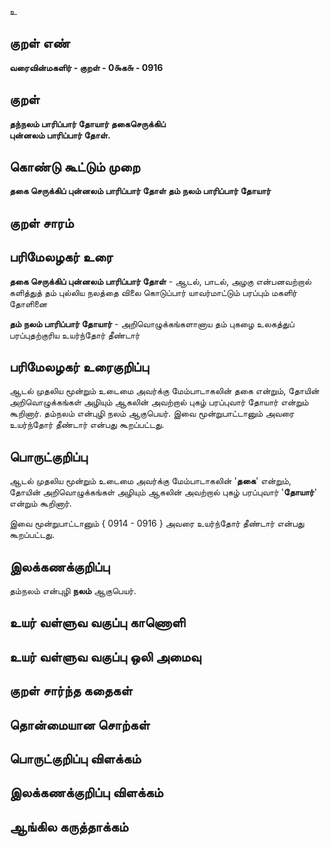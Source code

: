 உ

## குறள் எண் 

**வரைவின்மகளிர் - குறள் - 0௯க௬ - 0916**

## குறள் 

**தந்நலம் பாரிப்பார் தோயார் தகைசெருக்கிப்  
புன்னலம் பாரிப்பார் தோள்.** 

## கொண்டு கூட்டும் முறை

**தகை செருக்கிப் புன்னலம் பாரிப்பார் தோள் தம் நலம் பாரிப்பார் தோயார்**

## குறள் சாரம் 


## பரிமேலழகர் உரை

**தகை செருக்கிப் புன்னலம் பாரிப்பார் தோள்** - ஆடல், பாடல், அழகு என்பனவற்றால் களித்துத் தம் புல்லிய நலத்தை விலை கொடுப்பார் யாவர்மாட்டும் பரப்பும் மகளிர் தோளினை 

**தம் நலம் பாரிப்பார் தோயார்** - அறிவொழுக்கங்களானாய தம் புகழை உலகத்துப் பரப்புதற்குரிய உயர்ந்தோர் தீண்டார்

## பரிமேலழகர் உரைகுறிப்பு   

ஆடல் முதலிய மூன்றும் உடைமை அவர்க்கு மேம்பாடாகலின் தகை என்றும், தோயின் அறிவொழுக்கங்கள் அழியும் ஆகலின் அவற்றால் புகழ் பரப்புவார் தோயார் என்றும் கூறினார். தம்நலம் என்புழி நலம் ஆகுபெயர். இவை மூன்றுபாட்டானும் அவரை உயர்ந்தோர் தீண்டார் என்பது கூறப்பட்டது.

## பொருட்குறிப்பு 

ஆடல் முதலிய மூன்றும் உடைமை அவர்க்கு மேம்பாடாகலின் '**தகை**' என்றும், தோயின் அறிவொழுக்கங்கள் அழியும் ஆகலின் அவற்றால் புகழ் பரப்புவார் '**தோயார்**' என்றும் கூறினார். 

இவை மூன்றுபாட்டானும் { 0914 - 0916 } அவரை உயர்ந்தோர் தீண்டார் என்பது கூறப்பட்டது.

## இலக்கணக்குறிப்பு  

தம்நலம் என்புழி **நலம்** ஆகுபெயர்.

## உயர் வள்ளுவ வகுப்பு காணொளி


## உயர் வள்ளுவ வகுப்பு ஒலி அமைவு 

 
## குறள் சார்ந்த கதைகள் 


## தொன்மையான சொற்கள்


## பொருட்குறிப்பு விளக்கம்


## இலக்கணக்குறிப்பு விளக்கம்


## ஆங்கில கருத்தாக்கம் 


